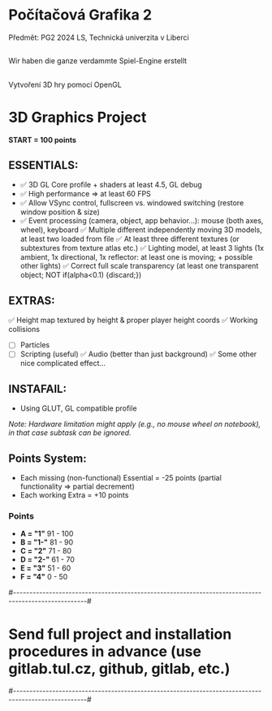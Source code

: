 # Počítačová Grafika 2

Předmět: PG2 2024 LS, Technická univerzita v Liberci

##

Wir haben die ganze verdammte Spiel-Engine erstellt

##

Vytvoření 3D hry pomocí OpenGL

# 3D Graphics Project

**START = 100 points**

## ESSENTIALS:
- ✅ 3D GL Core profile + shaders at least 4.5, GL debug
- ✅ High performance => at least 60 FPS
- ✅ Allow VSync control, fullscreen vs. windowed switching (restore window position & size)
- ✅ Event processing (camera, object, app behavior...): mouse (both axes, wheel), keyboard
✅ Multiple different independently moving 3D models, at least two loaded from file
✅ At least three different textures (or subtextures from texture atlas etc.)
✅ Lighting model, at least 3 lights (1x ambient, 1x directional, 1x reflector: at least one is moving; + possible other lights)
✅ Correct full scale transparency (at least one transparent object; NOT if(alpha<0.1) {discard;})

## EXTRAS:
✅ Height map textured by height & proper player height coords
✅ Working collisions
- [ ] Particles
- [ ] Scripting (useful)
✅ Audio (better than just background)
✅ Some other nice complicated effect...

## INSTAFAIL:
- Using GLUT, GL compatible profile

*Note: Hardware limitation might apply (e.g., no mouse wheel on notebook), in that case subtask can be ignored.*

## Points System:
- Each missing (non-functional) Essential = -25 points (partial functionality => partial decrement)
- Each working Extra = +10 points

### Points  
- **A = "1"**     91 - 100
- **B = "1-"**    81 - 90
- **C = "2"**     71 - 80
- **D = "2-"**    61 - 70
- **E = "3"**     51 - 60
- **F = "4"**     0 - 50

#----------------------------------------------------------------------------------------------------#
# Send full project and installation procedures in advance (use gitlab.tul.cz, github, gitlab, etc.) #
#----------------------------------------------------------------------------------------------------#
